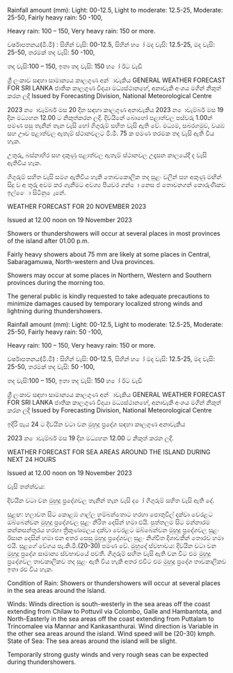 Rainfall amount (mm): Light: 00-12.5, Light to moderate: 12.5-25, Moderate: 25-50, Fairly heavy rain: 50 -100,

Heavy rain: 100 – 150, Very heavy rain: 150 or more.

වර්ෂාපතනය(මි.මී) : සිහින් වැසි: 00-12.5, සිහින් හ ෝ මද වැසි: 12.5-25, මද වැසි: 25-50, තරමක් තද වැසි: 50 -100,

තද වැසි:100 – 150, ඉතා තද වැසි: 150 හ ෝ ඊට වැඩි

ශ්‍රී ලංකාව සඳහා සාමාන්‍යය කාලගුණ අන්‍ාවැකිය GENERAL WEATHER FORECAST FOR SRI LANKA ජාතික කාලගුණ විදයා මධ්‍යස්ථානහේ, අනාවැකි අංශය මගින් නිකුත් කරන ලදි Issued by Forecasting Division, National Meteorological Centre

2023 න ොවැම්බර් මස 20 දින සඳහා කාලගුණ අනාවැකිය 2023 න ොවැම්බර් මස 19 දින මධ්‍යහන 12.00 ට නිකුත්කරන ලදි. දිවයිනේ බොහෝ පළාත්වල පස්වරු 1.00න් පමණ පසු තැනින් තැන වැසි හෝ ගිගුරුම් සහිත වැසි ඇති වේ. මධ්‍යම, සබරගමුව, වයඹ සහ ඌව පළාත්වල ඇතැම් ස්ථානවලට මි.මී. 75 ක පමණ තරමක තද වැසි ඇති විය හැක.

උතුරු, බස්නාහිර සහ දකුණු පළාත්වල ඇතැම් ස්ථානවල උදෑසන කාලයේදී ද වැසි ඇතිවිය හැක.

ගිගුරුම් සහිත වැසි සමග ඇතිවිය හැකි තොවකොලික තද සුළං වලින් සහ අකුණු මඟින් සිදු ව අ තුරු අවම කර ගැනීමට අවශ්‍ය පියවර ගන් ො නෙස ජ තොවනගන් කොරුණිකව ඉල්ෙො සිටිනු ෙැනේ.

WEATHER FORECAST FOR 20 NOVEMBER 2023

Issued at 12.00 noon on 19 November 2023

Showers or thundershowers will occur at several places in most provinces of the island after 01.00 p.m.

Fairly heavy showers about 75 mm are likely at some places in Central, Sabaragamuwa, North-western and Uva provinces.

Showers may occur at some places in Northern, Western and Southern provinces during the morning too.

The general public is kindly requested to take adequate precautions to minimize damages caused by temporary localized strong winds and lightning during thundershowers.

Rainfall amount (mm): Light: 00-12.5, Light to moderate: 12.5-25, Moderate: 25-50, Fairly heavy rain: 50 -100,

Heavy rain: 100 – 150, Very heavy rain: 150 or more.

වර්ෂාපතනය(මි.මී) : සිහින් වැසි: 00-12.5, සිහින් හ ෝ මද වැසි: 12.5-25, මද වැසි: 25-50, තරමක් තද වැසි: 50 -100,

තද වැසි:100 – 150, ඉතා තද වැසි: 150 හ ෝ ඊට වැඩි

ශ්‍රී ලංකාව සඳහා සාමාන්‍යය කාලගුණ අන්‍ාවැකිය GENERAL WEATHER FORECAST FOR SRI LANKA ජාතික කාලගුණ විදයා මධ්‍යස්ථානහේ, අනාවැකි අංශය මගින් නිකුත් කරන ලදි Issued by Forecasting Division, National Meteorological Centre

ඉදිරි පැය 24 ට දිවයින වටා වන මුහුදු ප්‍රදේශ සඳහා කාලගුණ අනාවැකිය

2023 න ොවැම්බර් මස 19 දින මධ්‍යහන 12.00 ට නිකුත් කරන ලදි.

WEATHER FORECAST FOR SEA AREAS AROUND THE ISLAND DURING NEXT 24 HOURS

Issued at 12.00 noon on 19 November 2023

වැසි තත්ත්වය:

දිවයින වටා වන මුහුදු ප්‍රදේශවල තැනින් තැන වැසි ද ෝ ගිගුරුම් සහිත වැසි ඇති දේ.

සුළඟ: හලාවත සිට කොළඹ ගාල්ල හම්බන්තොට හරහා පොතුවිල් දක්වා වෙරළට ඔබ්බෙන්වන මුහුදු ප්‍රදේශවල සුළං නිරිත දෙසින් හමා එයි. පුත්තලම සිට මන්නාරම කන්කසන්තුරය හරහා ත්‍රිකුණාමලය දක්වා වෙරළට ඔබ්බෙන්වන මුහුදු ප්‍රදේශවල සුළං ඊසාන දෙසින් හමා එන අතර සෙසු මුහුදු ප්‍රදේශවල සුළං නිශ්චිත දිශාවකින් තොරව හමා එයි. සුළගේ වේගය පැ.කි.මී.(20-30) පමණ වේ. මුහුදේ ස්වභාවය: දිවයින වටා වන මුහුදු ප්‍රදේශ සාමාන්‍ය ස්වභාවයේ පවතී. ගිගුරුම් සහිත වැසි ඇති වන විට එම මුහුදු ප්‍රදේශවල තාවකාලිකව තද සුළං ඇති විය හැකි අතර එවිට එම මුහුදු ප්‍රදේශ තාවකාලිකව ඉතා රළු විය හැක.

Condition of Rain: Showers or thundershowers will occur at several places in the sea areas around the Island.

Winds: Winds direction is south-westerly in the sea areas off the coast extending from Chilaw to Pottuvil via Colombo, Galle and Hambantota, and North-Easterly in the sea areas off the coast extending from Puttalam to Trincomalee via Mannar and Kankasanthurai. Wind direction is Variable in the other sea areas around the island. Wind speed will be (20-30) kmph. State of Sea: The sea areas around the island will be slight.

Temporarily strong gusty winds and very rough seas can be expected during thundershowers.